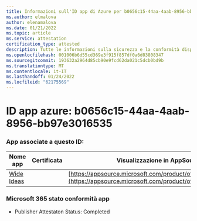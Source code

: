 ```yaml
---
title: Informazioni sull'ID app di Azure per b0656c15-44aa-4aab-8956-bb97e3016535
ms.author: elmalova
author: elenamalova
ms.date: 01/21/2022
ms.topic: article
ms.service: attestation
certification_type: attested
description: Tutte le informazioni sulla sicurezza e la conformità disponibili per b0656c15-44aa-4aab-8956-bb97e3016535.
ms.openlocfilehash: 001006b6d55cd369e3f915f857df0a6d03808347
ms.sourcegitcommit: 193632a2964d85cb90e9fcd62da021c5dcb0bd9b
ms.translationtype: MT
ms.contentlocale: it-IT
ms.lasthandoff: 01/24/2022
ms.locfileid: "62175569"
---
```

# <a name="azure-app-id-b0656c15-44aa-4aab-8956-bb97e3016535"></a>ID app azure: b0656c15-44aa-4aab-8956-bb97e3016535


### <a name="apps-associated-with-this-id"></a>App associate a questo ID:
| **Nome app** | **Certificata** | **Visualizzazione in AppSource** |
|--------------|---------------|-----------------------|
| [Wide Ideas](https://docs.microsoft.com/microsoft-365-app-certification/forward/WA200000819) |  | [https://appsource.microsoft.com/product/office/WA200000819](https://appsource.microsoft.com/product/office/WA200000819) |

### <a name="microsoft-365-app-compliance-status"></a>Microsoft 365 stato conformità app
- Publisher Attestaton Status: Completed

